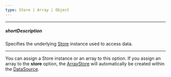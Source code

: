 ```yaml
---
type: Store | Array | Object
---
```

---
##### shortDescription
Specifies the underlying [Store](/concepts/30%20Data%20Layer/5%20Data%20Layer/1%20Creating%20DataSource/3%20What%20Are%20Stores.md '/Documentation/Guide/Data_Layer/Data_Layer/#Creating_DataSource/What_Are_Stores') instance used to access data.

---
You can assign a Store instance or an array to this option. If you assign an array to the **store** option, the [ArrayStore](/api-reference/30%20Data%20Layer/ArrayStore '/Documentation/ApiReference/Data_Layer/ArrayStore/') will automatically be created within the [DataSource](/api-reference/30%20Data%20Layer/DataSource '/Documentation/ApiReference/Data_Layer/DataSource/').